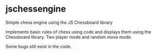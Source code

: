 # jschessengine

Simple chess engine using the JS Chessboard library

Implements basic rules of chess using code and displays them using the Chessboard library.
Two player mode and random move mode.

Some bugs still exist in the code.
